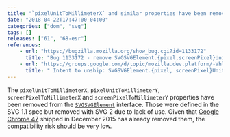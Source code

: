 ```yaml
---
title: "`pixelUnitToMillimeterX` and similar properties have been removed from `SVGSVGElement`"
date: "2018-04-22T17:47:00-04:00"
categories: ["dom", "svg"]
tags: []
releases: ["61", "68-esr"]
references:
    - url: "https://bugzilla.mozilla.org/show_bug.cgi?id=1133172"
      title: "Bug 1133172 - remove SVGSVGElement.{pixel,screenPixel}UnitToMillimeter{X,Y}"
    - url: "https://groups.google.com/d/topic/mozilla.dev.platform/-Vhlz6uEVOA/discussion"
      title: " Intent to unship: SVGSVGElement.{pixel, screenPixel}UnitToMillimeter{X, Y} "
---
```

The `pixelUnitToMillimeterX`, `pixelUnitToMillimeterY`, `screenPixelToMillimeterX` and `screenPixelToMillimeterY` properties have been removed from the [`SVGSVGElement`](https://developer.mozilla.org/docs/Web/API/SVGSVGElement) interface. Those were defined in the SVG 1.1 spec but removed with SVG 2 due to lack of use. Given that [Google Chrome 47](https://www.chromestatus.com/feature/5478103916740608) shipped in December 2015 has already removed them, the compatibility risk should be very low.

